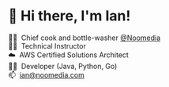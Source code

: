 <h1>👋&nbsp;Hi there, I'm Ian!</h1>

👨‍🍳&nbsp;&nbsp;Chief cook and bottle-washer [@Noomedia](https://github.com/noomedia/) </br>
👨‍🏫&nbsp;&nbsp;Technical Instructor </br>
☁️&nbsp;&nbsp;AWS Certified Solutions Architect</br>
🧑‍💻&nbsp;&nbsp;Developer (Java, Python, Go) </br>
📫&nbsp;&nbsp;[ian@noomedia.com](mailto:ian@noomedia.com) </br>
